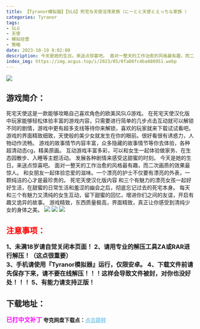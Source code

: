 ```yaml
---
title: 【Tyranor模拟器】【SLG】死宅与天使淫荡家族（にーとと天使とえっちな家族 ）
categories: Tyranor
tags:
- SLG
- 天使
- 模拟经营
- 策略
date: 2023-10-19 8:02:00
description: 今天是她的生日。来送点惊喜吧。 面对一整天的工作治愈的风格最有趣，而二次画质的效果最惊人。 和女朋友一起体验恋爱的滋味。一个漂亮的护士不仅要有漂亮的外表，一颗纯洁的心才是最珍贵的。死宅天使汉化版内容 和三个有魅力的漂亮女孩一起好好生活，在甜蜜的日常生活和羞涩的幽会之后，彻底忘记过去的死宅本身。 
index_img: https://img.acgus.top/i/2023/05/0fa08fc4ba080951.webp
---
```

![](https://img.acgus.top/i/2023/05/0fa08fc4ba080951.webp)
## 游戏简介：
死宅天使这是一款能够攻略自己喜欢角色的欧美风SLG游戏。
在死宅天使汉化版中玩家能够轻松体验丰富的游戏内容，只需要进行简单的几步点击互动就可以解锁不同的剧情，游戏中更有超多支线等待你来解锁，喜欢的玩家就来下载试试看吧。 
游戏的界面精致细致，天使般的美少女就发生在你的眼前。很好看很有诱惑力，人物动作流畅。 游戏的故事情节内容丰富，众多隐藏的故事情节等你去体验，各种超清动态cg，精美原画。 
互动游戏丰富多彩，可以和女生一起体验做家务、在生态园散步、入睡等主题活动。 发展各种剧情来感受这甜蜜的时刻。
今天是她的生日。来送点惊喜吧。 面对一整天的工作治愈的风格最有趣，而二次画质的效果最惊人。
 和女朋友一起体验恋爱的滋味。一个漂亮的护士不仅要有漂亮的外表，一颗纯洁的心才是最珍贵的。
  死宅天使汉化版内容 和三个有魅力的漂亮女孩一起好好生活，在甜蜜的日常生活和羞涩的幽会之后，彻底忘记过去的死宅本身。 
  每天和三个有魅力又清纯的女生互动，留下甜蜜的回忆，增进你们之间的友谊，开启有趣又诡异的故事。 
  游戏精致，东西质量极高，界面精致，真正让你感受到清纯少女的身体之美。
![](https://img.acgus.top/i/2023/05/65dcd8a664081001.webp)
![](https://img.acgus.top/i/2023/05/4739259de3081012.webp)
![](https://img.acgus.top/i/2023/05/b911f4594b081025.webp)





## <font color=#FF0000 >注意事项：</font>
<font size=3><b>1、未满18岁请自觉关闭本页面！
2、请用专业的解压工具ZA或RAR进行解压！（这点很重要）           
3、手机请使用『Tyranor模拟器』运行，仅限安卓。
4、下载文件前请先保存下来，请不要在线解压！！！这样会导致文件被封，对你也没好处！！！
5、有能力请支持正版！</b></font>

## 下载地址：
<font color=#FF00FF size=3><b>已打中文补丁</b></font>
<b>夸克网盘下载点：</b><a href="https://pan.quark.cn/s/49897989f64f" style="color: #87CEEB;"><b>点击跳转</b></a>